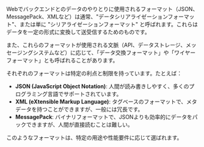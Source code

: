 
Webでバックエンドとのデータのやりとりに使用されるフォーマット（JSON、MessagePack、XMLなど）は通常、"データシリアライゼーションフォーマット"、または単に "シリアライゼーションフォーマット" と呼ばれます。これらはデータを一定の形式に変換して送受信するためのものです。

また、これらのフォーマットが使用される文脈（API、データストレージ、メッセージングシステムなど）に応じて、「データ交換フォーマット」や「ワイヤーフォーマット」とも呼ばれることがあります。

それぞれのフォーマットは特定の利点と制限を持っています。たとえば：

- **JSON (JavaScript Object Notation)**: 人間が読み書きしやすく、多くのプログラミング言語でサポートされています。
- **XML (eXtensible Markup Language)**: タグベースのフォーマットで、メタデータを持つことができますが、一般には冗長です。
- **MessagePack**: バイナリフォーマットで、JSONよりも効率的にデータをパックできますが、人間が直接読むことは難しい。

このようなフォーマットは、特定の用途や性能要件に応じて選ばれます。
